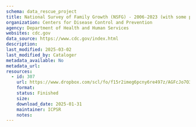 ```yaml
---
schema: data_rescue_project 
title: National Survey of Family Growth (NSFG) - 2006-2023 (with some pre 2006)
organization: Centers for Disease Control and Prevention
agency: Department of Health and Human Services
websites: cdc.gov
data_source: https://www.cdc.gov/index.html
description: 
last_modified: 2025-03-02
last_modified_by: Cataloger
metadata_available: No
metadata_url: 
resources:
  - id: 307
    url: https://www.dropbox.com/scl/fo/f15r2imeg6pcny6re497z/AGFcJo7O3k2BCDWmtR_L7iU/National%20Survey%20of%20Family%20Growth?rlkey=ey7kaoodi540d66s6kfvnqjn5&subfolder_nav_tracking=1&st=s2kjq7rx&dl=0
    format: 
    status: Finished
    size: 
    download_date: 2025-01-31
    maintainer: ICPSR
    notes: 
---
```

